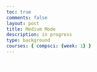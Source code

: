 ```yaml
---
toc: true
comments: false
layout: post
title: Medium Mode
description: in progress
type: background
courses: { compsci: {week: 1} }
---
```


<style>
    .canvas-container {
        display: flex;
        position: fixed;
    }
    canvas {
        margin: 0;
        border: 1px solid white;
    }
</style>
     
<!-- Prepare background DOM canvas -->
<canvas id="BackyRoundyCanvas"></canvas>

<script>
    const canvas = document.getElementById("BackyRoundyCanvas");
    const ctx = canvas.getContext('2d');

    const backgroundImg = new Image();
    backgroundImg.src = '{{site.baseurl}}/images/Backy_Roundy.jpg';

    backgroundImg.onload = function () {
        const WIDTH = 1280; // Constant width
        const HEIGHT = 650; // Constant height
        const ASPECT_RATIO = WIDTH / HEIGHT;

        const canvasWidth = window.innerWidth;
        const canvasHeight = canvasWidth / ASPECT_RATIO;

        canvas.width = canvasWidth;
        canvas.height = canvasHeight;
        canvas.style.width = `${canvasWidth}px`;
        canvas.style.height = `${canvasHeight}px`;

        var gameSpeed = 2;

        class Layer {
            constructor(image, speedRatio, initialY) {
                this.x = 0;
                this.y = initialY; // Set a new initial value for y
                this.width = WIDTH;
                this.height = HEIGHT;
                this.image = image;
                this.speedRatio = speedRatio;
                this.speed = gameSpeed * this.speedRatio;
                this.frame = 0;
            }
            update() {
                this.x = (this.x - this.speed) % this.width;
            }
            draw() {
                ctx.drawImage(this.image, this.x, this.y);
                ctx.drawImage(this.image, this.x + this.width, this.y);
            }
        }

        var backgroundObj = new Layer(backgroundImg, 0.5, 0); // Set initial Y position to 200

        function background() {
            backgroundObj.update();
            backgroundObj.draw();
            requestAnimationFrame(background);
        }
        background();
    };

    function easy() {
        console.log("It works")
    }
</script>